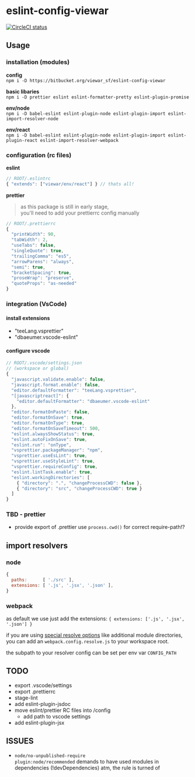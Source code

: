 # eslint-config-viewar

[![CircleCI status][circle-ci-status-img]](https://circleci.com/bb/viewar_sf/eslint-config-viewar/tree/master)

[circle-ci-status-img]: https://circleci.com/bb/viewar_sf/eslint-config-viewar.svg?style=svg

## Usage

### installation (modules)

**config**  
`npm i -D https://bitbucket.org/viewar_sf/eslint-config-viewar`

**basic libaries**  
`npm i -D prettier eslint eslint-formatter-pretty eslint-plugin-promise`

**env/node**  
`npm i -D babel-eslint eslint-plugin-node eslint-plugin-import eslint-import-resolver-node`

**env/react**  
`npm i -D babel-eslint eslint-plugin-node eslint-plugin-import eslint-plugin-react eslint-import-resolver-webpack`

### configuration (rc files)

**eslint**

```javascript
// ROOT/.eslintrc
{ "extends": ["viewar/env/react"] } // thats all!
```

**prettier**

> as this package is still in early stage,  
> you'll need to add your prettierrc config manually

```javascript
// ROOT/.prettierrc
{
  "printWidth": 90,
  "tabWidth": 2,
  "useTabs": false,
  "singleQuote": true,
  "trailingComma": "es5",
  "arrowParens": "always",
  "semi": true,
  "bracketSpacing": true,
  "proseWrap": "preserve",
  "quoteProps": "as-needed"
}
```

### integration (VsCode)

#### install extensions

- "teeLang.vsprettier"
- "dbaeumer.vscode-eslint"

#### configure vscode

```javascript
// ROOT/.vscode/settings.json
// (workspace or global)
{
  "javascript.validate.enable": false,
  "javascript.format.enable": false,
  "editor.defaultFormatter": "teeLang.vsprettier",
  "[javascriptreact]": {
    "editor.defaultFormatter": "dbaeumer.vscode-eslint"
  },
  "editor.formatOnPaste": false,
  "editor.formatOnSave": true,
  "editor.formatOnType": true,
  "editor.formatOnSaveTimeout": 500,
  "eslint.alwaysShowStatus": true,
  "eslint.autoFixOnSave": true,
  "eslint.run": "onType",
  "vsprettier.packageManager": "npm",
  "vsprettier.useEsLint": true,
  "vsprettier.useStyleLint": true,
  "vsprettier.requireConfig": true,
  "eslint.lintTask.enable": true,
  "eslint.workingDirectories": [
    { "directory": ".", "changeProcessCWD": false },
    { "directory": "src", "changeProcessCWD": true }
  ]
}

```

### TBD - prettier

- provide export of .prettier
  use `process.cwd()` for correct require-path!?

## import resolvers

### node

```javascript
{
  paths:      [ './src' ],
  extensions: [ '.js', '.jsx', '.json' ],
}
```

### webpack

as default we use just add the extensions:
`{ extensions: ['.js', '.jsx', '.json'] }`

if you are using [special resolve options](https://bitbucket.org/viewar_sf/viewar-webpack/src/master/src/webpack.config.resolve.js) like additional module directories,  
you can add an `webpack.config.resolve.js` to your workspace root.

the subpath to your resolver config can be set per env var `CONFIG_PATH`

## TODO

- export .vscode/settings
- export .prettierrc
- stage-lint
- add eslint-plugin-jsdoc
- move eslint/prettier RC files into /config
  - add path to vscode settings
- add eslint-plugin-jsx

## ISSUES

- `node/no-unpublished-require`  
  `plugin:node/recommended` demands to have used modules in dependencies (!devDependencies)
  atm, the rule is turned of
